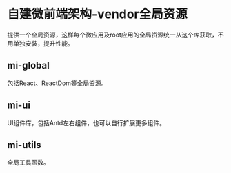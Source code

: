 # 自建微前端架构-vendor全局资源

提供一个全局资源，这样每个微应用及root应用的全局资源统一从这个库获取，不用单独安装，提升性能。

## mi-global
包括React、ReactDom等全局资源。

## mi-ui
UI组件库，包括Antd左右组件，也可以自行扩展更多组件。

## mi-utils
全局工具函数。